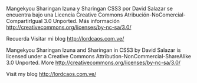 Mangekyou Sharingan Izuna y Sharingan CSS3 por David Salazar se encuentra bajo una Licencia Creative Commons Atribución-NoComercial-CompartirIgual 3.0 Unported. Más información http://creativecommons.org/licenses/by-nc-sa/3.0/

Recuerda Visitar mi blog http://lordcaos.com.ve/

Mangekyou Sharingan Izuna and Sharingan in CSS3 by David Salazar is licensed under a Creative Commons Attribution-NonCommercial-ShareAlike 3.0 Unported. More http://creativecommons.org/licenses/by-nc-sa/3.0/

Visit my blog http://lordcaos.com.ve/
